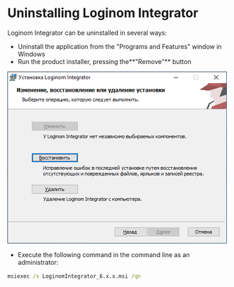 # Uninstalling Loginom Integrator

Loginom Integrator can be uninstalled in several ways:

* Uninstall the application from the "Programs and Features" window in Windows
* Run the product installer, pressing the**"Remove"** button

![](../../images/integrator_msi_remove.png)

* Execute the following command in the command line as an administrator:

```cmd
msiexec /x LoginomIntegrator_6.x.x.msi /qn
```
